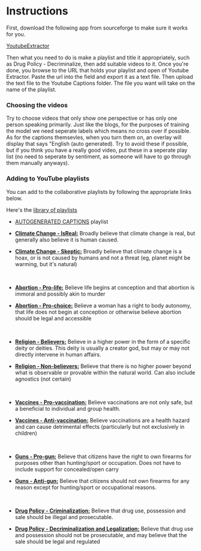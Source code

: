 # Instructions

First, download the following app from sourceforge to make sure it works for you. 

[YoutubeExtractor](https://sourceforge.net/projects/youtubeexport/?source=typ_redirect)

Then what you need to do is make a playlist and title it appropriately, such as Drug Policy - Decriminalize, then add suitable videos to it. Once you're done, you browse to the URL that holds your playlist and open of Youtube Extractor. Paste the url into the field and export it as a text file. Then upload the text file to the Youtube Captions folder. The file you want will take on the name of the playlist. 

### Choosing the videos
Try to choose videos that only show one perspective or has only one person speaking primarily. Just like the blogs, for the purposes of training the model we need seperate labels which means no cross over if possible. As for the captions themsevles, when you turn them on, an overlay will display that says "English (auto generated). Try to avoid these if possible, but if you think you have a really good video, put these in a seperate play list (no need to seperate by sentiment, as someone will have to go through them manually anyways). 

### Adding to YouTube playlists
 
You can add to the collaborative playlists by following the appropriate links below.
 
Here's the [library of playlists](https://www.youtube.com/channel/UCBbg3quAjJXd-JyoKXxjE1g/playlists)
 
- [AUTOGENERATED CAPTIONS](https://www.youtube.com/playlist?list=PL-rwOWuo-SrY3OCQPjGRx9_W35qK79P2R&jct=aJYrg_1LbR_1SfYJScYoWKa6xh7k7A) playlist

- [**Climate Change - IsReal:**](https://www.youtube.com/playlist?list=PL-rwOWuo-SrZQjG5ZQz7OhVwWDkjw4RPH&jct=miMuSEwQPGy1Mi6yubsQqbuh66Mg4Q) Broadly believe that climate change is real, but generally also believe it is human caused.

- [**Climate Change - Skeptic:**](https://www.youtube.com/playlist?list=PL-rwOWuo-SrbjxrWidQ7LcBX-Pz5FCCOr&jct=BS5cBpYEDZzDqlbzN0PIZoZDGUBBZA) Broadly believe that climate change is a hoax, or is not caused by humans and not a threat (eg, planet might be warming, but it's natural) 

<br>

- [**Abortion - Pro-life:**](https://www.youtube.com/playlist?list=PL-rwOWuo-SrYCMs9RqdERVzKq_ZhDoKm5&jct=nNungzswYwYc9Vx46GwykDYZPOw6Ng) Believe life begins at conception and that abortion is immoral and possibly akin to murder

- [**Abortion - Pro-choice:**](https://www.youtube.com/playlist?list=PL-rwOWuo-SrYSiXb-HJa6IeRTHmRyHyWP&jct=ipPifxQzotVVdKcK3gDeUFrKlcfubQ) Believe a woman has a right to body autonomy, that life does not begin at conception or otherwise believe abortion should be legal and accessible 

<br>

- [**Religion - Believers:**](https://www.youtube.com/playlist?list=PL-rwOWuo-SrbAPekmTQlWTE2ggl6COKmc&jct=dwLS4qubJnkUNh0ufIyROzxHH5_odw) Believe in a higher power in the form of a specific deity or deities. This deity is usually a creator god, but may or may not directly intervene in human affairs. 

- [**Religion - Non-believers:**](https://www.youtube.com/playlist?list=PL-rwOWuo-SrYg235zFpW2pOPEJzKeT6Ud&jct=u2EXpX3WsWxcigTYWxode3D6oTsrvg) Believe that there is no higher power beyond what is observable or provable within the natural world. Can also include agnostics (not certain) 

<br>

- [**Vaccines - Pro-vaccination:**](https://www.youtube.com/playlist?list=PL-rwOWuo-SrZboTZAgyfHZfCIgwZ95Mww&jct=_LG3Pb7PVI7Bdp-lrXdQuem-cLBmdw) Believe vaccinations are not only safe, but a beneficial to individual and group health. 

- [**Vaccines - Anti-vaccination:**](https://www.youtube.com/playlist?list=PL-rwOWuo-SrZj6osqA82DYDE9u3KLSjpK&jct=uBh_S6jLYpKzN8JlwCyMyD73RgrR9w) Believe vaccinations are a health hazard and can cause detrimental effects (particularly but not exclusively in children) 

<br>

- [**Guns - Pro-gun:**](https://www.youtube.com/playlist?list=PL-rwOWuo-Srag-DnL6HU3ivmH6U5G0KWW&jct=7U7GJsb6vWstYbCoc-9Zh1nXuX5OpA) Believe that citizens have the right to own firearms for purposes other than hunting/sport or occupation. Does not have to include support for concealed/open carry 

- [**Guns - Anti-gun:**](https://www.youtube.com/playlist?list=PL-rwOWuo-SrZlb40uSdP60D2Gx395wfiY&jct=HHXWeTpS6OPyZnJ0j6VjBuc-5XNq3A) Believe that citizens should not own firearms for any reason except for hunting/sport or occupational reasons. 

<br>

- [**Drug Policy - Criminalization:**](https://www.youtube.com/playlist?list=PL-rwOWuo-SrZJUSfmqjR_Tq_PrjaYBE7C&jct=Vptoc3ZsQSLNf_PEMetDAoqd2n1Ndg) Believe that drug use, possession and sale should be illegal and prosecutable.

- [**Drug Policy - Decriminalization and Legalization:**](https://www.youtube.com/playlist?list=PL-rwOWuo-SrYmjTlyp60r8NObUtZbR3O0&jct=ct9n2wmogEx4UWPML2PvW6SZmaIf0w) Believe that drug use and possession should not be prosecutable, and may believe that the sale should be legal and regulated
 

